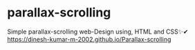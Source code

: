 # parallax-scrolling
Simple parallax-scrolling web-Design using, HTML and CSS✨✔
 https://dinesh-kumar-m-2002.github.io/Parallax-scrolling
